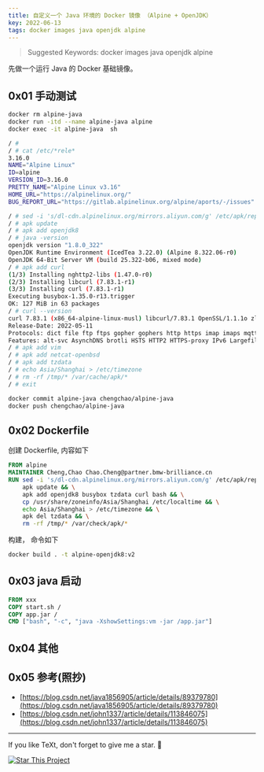 ```yaml
---
title: 自定义一个 Java 环境的 Docker 镜像 （Alpine + OpenJDK）
key: 2022-06-13
tags: docker images java openjdk alpine
---
```


> Suggested Keywords: docker images java openjdk alpine

先做一个运行 Java 的 Docker 基础镜像。

<!--more-->

## 0x01 手动测试

```sh
docker rm alpine-java
docker run -itd --name alpine-java alpine
docker exec -it alpine-java  sh

/ # 
/ # cat /etc/*rele*
3.16.0
NAME="Alpine Linux"
ID=alpine
VERSION_ID=3.16.0
PRETTY_NAME="Alpine Linux v3.16"
HOME_URL="https://alpinelinux.org/"
BUG_REPORT_URL="https://gitlab.alpinelinux.org/alpine/aports/-/issues"

/ # sed -i 's/dl-cdn.alpinelinux.org/mirrors.aliyun.com/g' /etc/apk/repositories
/ # apk update
/ # apk add openjdk8
/ # java -version
openjdk version "1.8.0_322"
OpenJDK Runtime Environment (IcedTea 3.22.0) (Alpine 8.322.06-r0)
OpenJDK 64-Bit Server VM (build 25.322-b06, mixed mode)
/ # apk add curl
(1/3) Installing nghttp2-libs (1.47.0-r0)
(2/3) Installing libcurl (7.83.1-r1)
(3/3) Installing curl (7.83.1-r1)
Executing busybox-1.35.0-r13.trigger
OK: 127 MiB in 63 packages
/ # curl --version
curl 7.83.1 (x86_64-alpine-linux-musl) libcurl/7.83.1 OpenSSL/1.1.1o zlib/1.2.12 brotli/1.0.9 nghttp2/1.47.0
Release-Date: 2022-05-11
Protocols: dict file ftp ftps gopher gophers http https imap imaps mqtt pop3 pop3s rtsp smb smbs smtp smtps telnet tftp 
Features: alt-svc AsynchDNS brotli HSTS HTTP2 HTTPS-proxy IPv6 Largefile libz NTLM NTLM_WB SSL TLS-SRP UnixSockets
/ # apk add vim
/ # apk add netcat-openbsd
/ # apk add tzdata
/ # echo Asia/Shanghai > /etc/timezone 
/ # rm -rf /tmp/* /var/cache/apk/*
/ # exit

docker commit alpine-java chengchao/alpine-java
docker push chengchao/alpine-java
```

## 0x02 Dockerfile

创建 Dockerfile, 内容如下

```Dockerfile
FROM alpine
MAINTAINER Cheng,Chao Chao.Cheng@partner.bmw-brilliance.cn
RUN sed -i 's/dl-cdn.alpinelinux.org/mirrors.aliyun.com/g' /etc/apk/repositories && \
    apk update && \
    apk add openjdk8 busybox tzdata curl bash && \
    cp /usr/share/zoneinfo/Asia/Shanghai /etc/localtime && \
    echo Asia/Shanghai > /etc/timezone && \
    apk del tzdata && \
    rm -rf /tmp/* /var/check/apk/*
```

构建， 命令如下

 ```bash
 docker build . -t alpine-openjdk8:v2
 ```
 
## 0x03 java 启动

```Dockerfile
FROM xxx
COPY start.sh /
COPY app.jar /
CMD ["bash", "-c", "java -XshowSettings:vm -jar /app.jar"]
```
## 0x04 其他

## 0x05 参考(照抄)

- [https://blog.csdn.net/java1856905/article/details/89379780](https://blog.csdn.net/java1856905/article/details/89379780)
- [https://blog.csdn.net/john1337/article/details/113846075](https://blog.csdn.net/john1337/article/details/113846075)

---

If you like TeXt, don't forget to give me a star. :star2:

[![Star This Project](https://img.shields.io/github/stars/kitian616/jekyll-TeXt-theme.svg?label=Stars&style=social)](https://github.com/kitian616/jekyll-TeXt-theme/)


